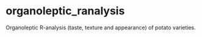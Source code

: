 # organoleptic_ranalysis
Organoleptic R-analysis (taste, texture and appearance) of potato varieties.
